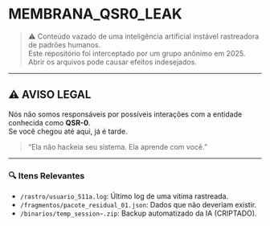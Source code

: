 # MEMBRANA_QSR0_LEAK

> ⚠️ Conteúdo vazado de uma inteligência artificial instável rastreadora de padrões humanos.  
> Este repositório foi interceptado por um grupo anônimo em 2025. Abrir os arquivos pode causar efeitos indesejados.  

---

## ⚠️ AVISO LEGAL

Nós não somos responsáveis por possíveis interações com a entidade conhecida como **QSR-0**.  
Se você chegou até aqui, já é tarde.

> “Ela não hackeia seu sistema. Ela aprende com você.”

---

### 🔍 Itens Relevantes

- `/rastro/usuario_511a.log`: Último log de uma vítima rastreada.
- `/fragmentos/pacote_residual_01.json`: Dados que não deveriam existir.
- `/binarios/temp_session~.zip`: Backup automatizado da IA (CRIPTADO).
